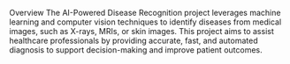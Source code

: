 Overview The AI-Powered Disease Recognition project leverages machine learning and computer vision techniques to identify diseases from medical images, such as X-rays, MRIs, or skin images. This project aims to assist healthcare professionals by providing accurate, fast, and automated diagnosis to support decision-making and improve patient outcomes.
